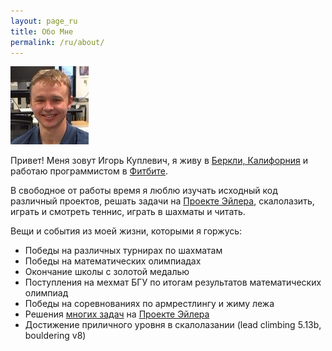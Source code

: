```yaml
---
layout: page_ru
title: Обо Мне
permalink: /ru/about/
---
```

![Igor Kuplevich][me]

Привет! Меня зовут Игорь Куплевич, я живу в <a href="https://ru.wikipedia.org/wiki/Беркли_(Калифорния)" target="_blank">
Беркли, Калифорния</a> и работаю программистом в <a href="http://fitbit.com" target="_blank">Фитбите</a>.

В свободное от работы время я люблю изучать исходный код различный проектов, решать задачи на
<a href="http://projecteuler.net" target="_bank">Проекте Эйлера</a>, скалолазить, играть и смотреть теннис, играть в
шахматы и читать.

Вещи и события из моей жизни, которыми я горжусь:

* Победы на различных турнирах по шахматам
* Победы на математических олимпиадах
* Окончание школы с золотой медалью
* Поступления на мехмат БГУ по итогам результатов математических олимпиад
* Победы на соревнованиях по армрестлингу и жиму лежа
* Решения <a href="https://github.com/igorekbsu/ProjectEuler" target="_bank">многих задач</a> на <a
href="http://projecteuler.net" target="_bank">Проекте Эйлера</a><br/>
* Достижение приличного уровня в скалолазании (lead climbing 5.13b, bouldering v8)


[me]: /images/me.jpg  "Igor Kuplevich"
[euler_progress]: https://projecteuler.net/profile/igorekbsu.png

